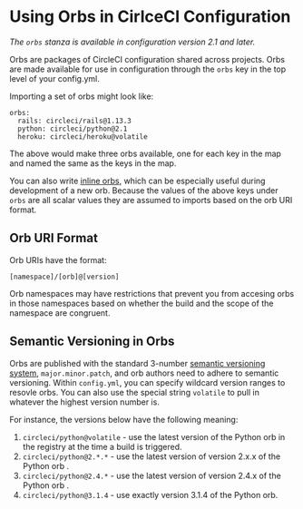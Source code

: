# Using Orbs in CirlceCI Configuration
_The `orbs` stanza is available in configuration version 2.1 and later._

Orbs are packages of CircleCI configuration shared across projects. Orbs are made available for use in configuration through the `orbs` key in the top level of your config.yml. 

Importing a set of orbs might look like:

```
orbs:
  rails: circleci/rails@1.13.3
  python: circleci/python@2.1
  heroku: circleci/heroku@volatile
```

The above would make three orbs available, one for each key in the map and named the same as the keys in the map. 

You can also write [inline orbs](inline-orbs), which can be especially useful during development of a new orb. Because the values of the above keys under `orbs` are all scalar values they are assumed to imports based on the orb URI format.

## Orb URI Format
Orb URIs have the format:

`[namespace]/[orb]@[version]`

Orb namespaces may have restrictions that prevent you from accesing orbs in those namespaces based on whether the build and the scope of the namespace are congruent.

## Semantic Versioning in Orbs

Orbs are published with the standard 3-number [semantic versioning system](https://semver.org/), `major.minor.patch`, and orb authors need to adhere to semantic versioning. Within `config.yml`, you can specify wildcard version ranges to resovle orbs. You can also use the special string `volatile` to pull in whatever the highest version number is.  

For instance, the versions below have the following meaning:

1. `circleci/python@volatile` - use the latest version of the Python orb in the registry at the time a build is triggered.
2. `circleci/python@2.*.*` - use the latest version of version 2.x.x of the Python orb .
3. `circleci/python@2.4.*` - use the latest version of version 2.4.x of the Python orb .
4. `circleci/python@3.1.4` - use exactly version 3.1.4 of the Python orb.




 
